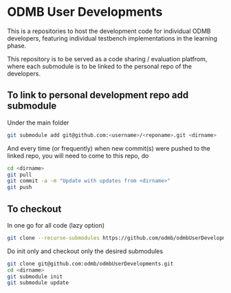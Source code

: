 # ODMB User Developments

This is a repositories to host the development code for individual ODMB developers,
featuring individual testbench implementations in the learning phase.

This repository is to be served as a code sharing / evaluation platfrom, where each
submodule is to be linked to the personal repo of the developers.

## To link to personal development repo add submodule

Under the main folder
```bash
git submodule add git@github.com:<username>/<reponame>.git <dirname>
```

And every time (or frequently) when new commit(s) were pushed to the linked repo,
you will need to come to this repo, do

```bash
cd <dirname>
git pull
git commit -a -m "Update with updates from <dirname>" 
git push
```

## To checkout
In one go for all code (lazy option)
```bash
git clone --recurse-submodules https://github.com/odmb/odmbUserDevelopments.git
```

Do init only and checkout only the desired submodules
```bash
git clone git@github.com:odmb/odmbUserDevelopments.git
cd <dirname>
git submodule init
git submodule update
```
